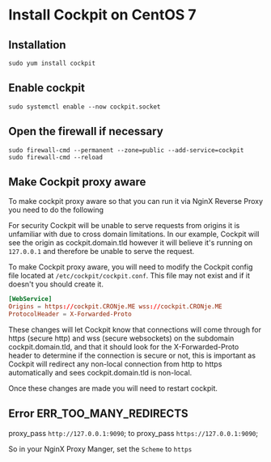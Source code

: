 # Install Cockpit on CentOS 7

## Installation

```shell
sudo yum install cockpit
```

## Enable cockpit

```shell
sudo systemctl enable --now cockpit.socket
```

## Open the firewall if necessary

```shell
sudo firewall-cmd --permanent --zone=public --add-service=cockpit
sudo firewall-cmd --reload
```

## Make Cockpit proxy aware

To make cockpit proxy aware so that you can run it via NginX Reverse Proxy you need to do the following

For security Cockpit will be unable to serve requests from origins it is unfamiliar with due to cross domain limitations. In our example, Cockpit will see the origin as cockpit.domain.tld however it will believe it's running on `127.0.0.1` and therefore be unable to serve the request.

To make Cockpit proxy aware, you will need to modify the Cockpit config file located at `/etc/cockpit/cockpit.conf`. This file may not exist and if it doesn't you should create it.

```conf
[WebService]
Origins = https://cockpit.CRONje.ME wss://cockpit.CRONje.ME
ProtocolHeader = X-Forwarded-Proto
```

These changes will let Cockpit know that connections will come through for https (secure http) and wss (secure websockets) on the subdomain cockpit.domain.tld, and that it should look for the X-Forwarded-Proto header to determine if the connection is secure or not, this is important as Cockpit will redirect any non-local connection from http to https automatically and sees cockpit.domain.tld is non-local.

Once these changes are made you will need to restart cockpit.

## Error ERR_TOO_MANY_REDIRECTS

proxy_pass `http://127.0.0.1:9090`; to proxy_pass `https://127.0.0.1:9090`;

So in your NginX Proxy Manger, set the `Scheme` to `https`
